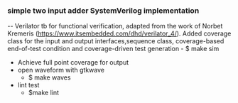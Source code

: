 ### simple two input adder SystemVerilog implementation


-- Verilator tb for functional verification, adapted from the work of Norbet Kremeris (https://www.itsembedded.com/dhd/verilator_4/). Added coverage class for the input and output interfaces,sequence class, coverage-based end-of-test condition and coverage-driven test generation
    - $ make sim
- Achieve full point coverage for output
- open waveform with gtkwave
    - $ make waves
- lint test
    - $make lint
